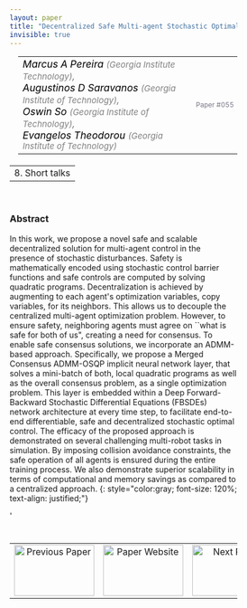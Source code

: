 ```yaml
---
layout: paper
title: "Decentralized Safe Multi-agent Stochastic Optimal Control using Deep FBSDEs and ADMM"
invisible: true
---
```

<head>
<style>
* {
  box-sizing: border-box;
}

#myInput {
  background-position: 10px 10px;
  background-repeat: no-repeat;
  width: 100%;
  font-size: 100%;
  padding: 12px 20px 12px 40px;
  border: 1px solid #ddd;
  margin-bottom: 12px;
}

#myTable, #myTableA {
  border-collapse: collapse;
  width: 100%;
  border: 1px solid #ddd;
  font-size: 100%;
}

#myTable th, #myTable td, #myTableA th, #myTableA td {
  text-align: left;
  padding: 12px;
}

#myTable tr, #myTableA tr {
  border-bottom: 1px solid #ddd;
}

#myTable tr.header, #myTable tr:hover, #myTableA tr.header, #myTableA tr:hover {
  background-color: #f1f1f1;
}


#eventcounter1 a {
    font-size: 12px;
    color: #ffffff;
    display: block;
}

#eventcounter1 a:hover {
    text-decoration: none;
}

#eventcounter2 a {
    font-size: 12px;
    color: #ffffff;
    display: block;
}

#eventcounter2 a:hover {
    text-decoration: none;
}

</style>
</head>

<table width = "95%" style="padding-left: 15px; margin-left: auto; margin-right: 10px;">
<tr><td style = "vertical-align: top; padding-right: 25px;" rowspan="2">
<span style="color:black; font-size: 110%;"><i>
Marcus  A Pereira <span style="color:gray; font-size: 85%">(Georgia Institute  Technology)</span><span style="color:gray; font-size: 100%">,</span><br>
Augustinos D Saravanos <span style="color:gray; font-size: 85%">(Georgia Institute of Technology)</span><span style="color:gray; font-size: 100%">,</span><br>
Oswin So <span style="color:gray; font-size: 85%">(Georgia Institute of Technology)</span><span style="color:gray; font-size: 100%">,</span><br>
Evangelos Theodorou <span style="color:gray; font-size: 85%">(Georgia Institute of Technology)</span>
</i></span>
</td>

<tr>
<td style="color:#777789; text-align:right; font-size: 75%; margin-right:10px;">Paper&nbsp;#055</td>
</tr>
</table>

<table width="80%" style="margin-top: 20px; margin-left: auto; margin-right: auto;">
  <tr>
    <td style="text-align:center;">8. Short talks</td>
  </tr>
</table>
<br>


### Abstract
In this work, we propose a novel safe and scalable decentralized solution for multi-agent control in the presence of stochastic disturbances. Safety is mathematically encoded using stochastic control barrier functions and safe controls are computed by solving quadratic programs. Decentralization is achieved by augmenting to each agent's optimization variables, copy variables, for its neighbors. This allows us to decouple the centralized multi-agent optimization problem. However, to ensure safety, neighboring agents must agree on ``what is safe for both of us", creating a need for consensus. To enable safe consensus solutions, we incorporate an ADMM-based approach. Specifically, we propose a Merged Consensus ADMM-OSQP implicit neural network layer, that solves a mini-batch of both, local quadratic programs as well as the overall consensus problem, as a single optimization problem. This layer is embedded within a Deep Forward-Backward Stochastic Differential Equations (FBSDEs) network architecture at every time step, to facilitate end-to-end differentiable, safe and decentralized stochastic optimal control. The efficacy of the proposed approach is demonstrated on several challenging multi-robot tasks in simulation. By imposing collision avoidance constraints, the safe operation of all agents is ensured during the entire training process. We also demonstrate superior scalability in terms of computational and memory savings as compared to a centralized approach.
{: style="color:gray; font-size: 120%; text-align: justified;"}


<table width="100%" style="margin-top:40px;">
<tr>
    <td style="width: 30%; text-align: center;"><a href="{ site.baseurl }/program/papers/054/">
<img src="{ site.baseurl }/images/previous_paper_icon.png"
       alt="Previous Paper" width = "142"  height = "90"/> 
</a> </td>
<td style="text-align: center;"><a href="{{ site.baseurl }}/program/papers">
<img src="{{ site.baseurl }}/images/overview_icon.png"
       alt="Paper Website" width = "142"  height = "90"/> 
</a> </td>
    <td style="width: 30%; text-align: center;"><a href="{ site.baseurl }/program/papers/056/">
    <img src="{ site.baseurl }/images/next_paper_icon.png"
        alt="Next Paper" width = "142"  height = "90"/>
    </a></td>
'</tr>
</table>
